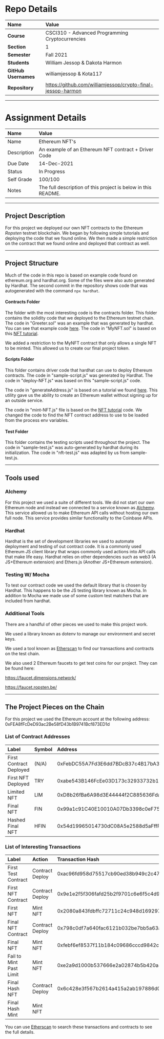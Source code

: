 # Repo Details

| Name                | Value                                            |
| :------------------ | :---------------------------------------------   |
| **Course**          | CSCI310 - Advanced Programming Cryptocurrencies  |
| **Section**         | 1                                                |
| **Semester**        | Fall 2021                                        |
| **Students**        | William Jessop & Dakota Harmon                   |
| **GitHub Usernames**| williamjessop & Kota117                          |
| **Repository**      | https://github.com/williamjessop/crypto-final-jessop-harmon |

---
# Assignment Details
| Name | Value |
| :--- | :--- |
| Name | Ethereum NFT's |
| Description | An example of an Ethereum NFT contract + Driver Code |
| Due Date | 14-Dec-2021 |
| Status | In Progress |
| Self Grade | 100/100 |
| Notes | The full description of this project is below in this README.|

---
## Project Description
For this project we deployed our own NFT contracts to the Ethereum *Ropsten* testnet blockchain. We began by following simple tutorials and deploying the code that we found online. We then made a simple restriction on the contract that we found online and deployed that contract as well. 

---

## Project Structure
Much of the code in this repo is based on example code found on ethereum.org and hardhat.org. Some of the files were also auto generated by Hardhat. The second commit in the repository shows code that was autogenerated with the command `npx hardhat`.

#### Contracts Folder

The folder with the most interesting code is the contracts folder. This folder contains the solidity code that we deployed to the Ethereum testnet chain. The code in "Greeter.sol" was an example that was generated by hardhat. You can see that example code [here](https://hardhat.org/getting-started/#compiling-your-contracts). The code in "MyNFT.sol" is based on this [NFT tutorial](https://ethereum.org/en/developers/tutorials/how-to-write-and-deploy-an-nft/). 

We added a restriction to the MyNFT contract that only allows a single NFT to be minted. This allowed us to create our final project token. 

#### Scripts Folder
This folder contains driver code that hardhat can use to deploy Ethereum contracts. The code in "sample-script.js" was generated by Hardhat. The code in "deploy-NFT.js" was based on this "sample-script.js" code. 

The code in "generateAddress.js" is based on a tutorial we found [here](https://www.quicknode.com/guides/web3-sdks/how-to-generate-a-new-ethereum-address-in-javascript). This utility gave us the ability to create an Ethereum wallet without signing up for an outside service. 

The code in "mint-NFT.js" file is based on the [NFT tutorial](https://ethereum.org/en/developers/tutorials/how-to-write-and-deploy-an-nft/) code. We changed the code to find the NFT contract address to use to be loaded from the process env variables.

#### Test Folder
This folder contains the testing scripts used throughout the project. The code in "sample-test.js" was auto-generated by hardhat during its initialization. The code in "nft-test.js" was adapted by us from sample-test.js.

---
## Tools used
### Alchemy
For this project we used a suite of different tools. We did not start our own Ethereum node and instead we connected to a service known as [Alchemy](https://www.alchemy.com). This service allowed us to make Ethereum API calls without hosting our own full node. This service provides similar functionality to the Coinbase APIs.

### Hardhat
Hardhat is the set of development libraries we used to automate deployment and testing of out contract code. It is a commonly used Ethereum JS client library that wraps commonly used actions into API calls that make life easy. Hardhat relies on other dependencies such as web3 (A JS+Ethereum extension) and Ethers.js (Another JS+Ethereum extension).

### Testing W/ Mocha
To test our contract code we used the default library that is chosen by Hardhat. This happens to be the JS testing library known as Mocha. In addition to Mocha we made use of some custom test matchers that are included from hardhat.

### Additional Tools
There are a handful of other pieces we used to make this project work. 

We used a library known as dotenv to manage our environment and secret keys. 

We used a tool known as [Etherscan](https://ropsten.etherscan.io/) to find our transactions and contracts on the test chain.

We also used 2 Ethereum faucets to get test coins for our project. They can be found here: 

https://faucet.dimensions.network/

https://faucet.ropsten.be/


---
## The Project Pieces on the Chain

For this project we used the Ethereum account at the following address: 0xFEA8fFcDeD93ac2Be58fD43b1B9741Bcf873ED1d

### List of Contract Addresses
| Label | Symbol | Address |
| :--- | :--- | :--- |
| First Contract Deployed | (N/A) | 0xFebDC55A7Fd3E6dd7BDcB37c4B17bA36Ef1714e1 |
| First NFT Deployed | TRY | 0xabe543B146FcEe03D173c32933732b1C9533E1B7 |
| Limited NFT | LIM | 0xD8b26fBa6A98d3E44444f2C885636Fda60ec2a63 |
| Final NFT | FIN | 0x99a1c91C40E10010A07Db3398c0eF7586215C624 |
| Hashed Final NFT | HFIN | 0x54d19965014730dC08A5e2588d5aFffF49cFC8fa |

### List of Interesting Transactions
| Label | Action | Transaction Hash |
| :--- | :--- | :--- |
| First Test Contract | Contract Deploy | 0xac96fd958d75517cb90ed38b949c2c479d7058f708ebf6e2dc3a975626d8cacb |
| First NFT Contract | Contract Deploy | 0x9e1e2f5f306fafd25b2f9701c6e6f5c4d9b41dd18949e0f421d81755e7451d06 |
| First NFT | Mint NFT | 0x2080a843fdbffc72711c24c948d169297d2f7b5f2be6ad5e4f89e3492d3974c8 |
| Final NFT Contract | Contract Deploy | 0x798c0df7a640fac6121b032be7bb5a63afc320f5480140a6930dd004c6a4da70 |
| Final NFT | Mint NFT | 0xfebf6ef8537f11b184c09686cccd9842cbd574c0c5f67be51b299cab4fc79cf3 |
| Fail to Mint Past Limit | Mint NFT | 0xe2a9d1000b537666e2a02874b5b420a403a12606071bc35b53ba2c10bd1a5090 |
| Final Hash NFT | Contract Deploy | 0x6c428e3f567b2614a415a2ab197886d058d8639209b235614c89258e9ef0195f |
| Final Hash Mint | Mint NFT |  |

You can use [Etherscan](https://ropsten.etherscan.io/) to search these transactions and contracts to see the full details.